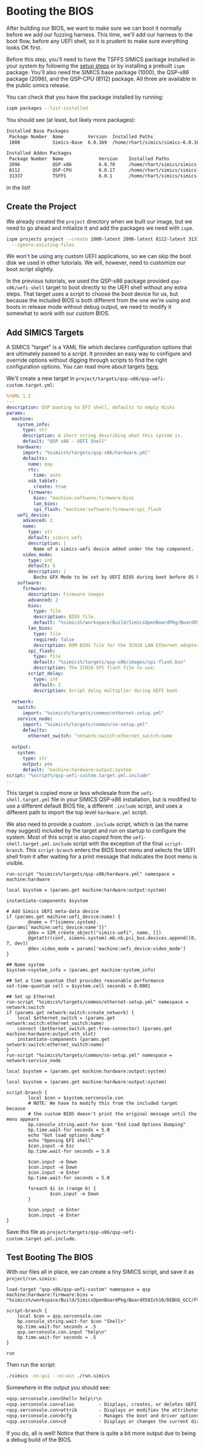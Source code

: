 # Booting the BIOS

After building our BIOS, we want to make sure we can boot it normally before we
add our fuzzing harness. This time, we'll add our harness to the boot flow, before any
UEFI shell, so it is prudent to make sure everything looks OK first.

Before this step, you'll need to have the TSFFS SIMICS package installed in your system
by following the [setup steps](../setup/README.md) or by installing a prebuilt `ispm`
package. You'll also need the SIMICS base package (1000), the QSP-x86 package (2096),
and the QSP-CPU (8112) package. All three are available in the public simics release.

You can check that you have the package installed by running:

```sh
ispm packages --list-installed
```

You should see (at least, but likely more packages):

```txt
Installed Base Packages
 Package Number  Name         Version  Installed Paths
 1000            Simics-Base  6.0.169  /home/rhart/simics/simics-6.0.169

Installed Addon Packages
 Package Number  Name             Version    Installed Paths
 2096            QSP-x86          6.0.70     /home/rhart/simics/simics-qsp-x86-6.0.70
 8112            QSP-CPU          6.0.17     /home/rhart/simics/simics-qsp-cpu-6.0.17
 31337           TSFFS            6.0.1      /home/rhart/simics/simics-tsffs-6.0.1
```

in the list!

## Create the Project

We already created the `project` directory when we built our image, but we need to go
ahead and initialize it and add the packages we need with `ispm`.

```sh
ispm projects project --create 1000-latest 2096-latest 8112-latest 31337-latest \
  --ignore-existing-files
```

We won't be using any custom UEFI applications, so we can skip the boot disk we used in
other tutorials. We will, however, need to customize our boot script slightly.

In the previous tutorials, we used the QSP-x86 package provided `qsp-x86/uefi-shell`
target to boot directly to the UEFI shell without any extra steps. That target uses
a script to choose the boot device for us, but because the included BIOS is both
different from the one we're using and boots in release mode without debug output, we
need to modify it somewhat to work with our custom BIOS.

## Add SIMICS Targets

A SIMICS "target" is a YAML file which declares configuration options that are
ultimately passed to a script. It provides an easy way to configure and override options
without digging through scripts to find the right configuration options. You can read
more about targets
[here](https://intel.github.io/tsffs/simics/simics-user-guide/targets.html).

We'll create a new target in `project/targets/qsp-x86/qsp-uefi-custom.target.yml`:

```yaml
%YAML 1.2
---
description: QSP booting to EFI shell, defaults to empty disks
params:
  machine:
    system_info:
      type: str
      description: A short string describing what this system is.
      default: "QSP x86 - UEFI Shell"
    hardware:
      import: "%simics%/targets/qsp-x86/hardware.yml"
      defaults:
        name: qsp
        rtc:
          time: auto
        usb_tablet:
          create: true
        firmware:
          bios: ^machine:software:firmware:bios
          lan_bios:  
          spi_flash: ^machine:software:firmware:spi_flash
    uefi_device:
      advanced: 2
      name:
        type: str
        default: simics_uefi
        description: |
          Name of a simics-uefi device added under the top component.
      video_mode:
        type: int
        default: 5
        description: |
          Bochs GFX Mode to be set by UEFI BIOS during boot before OS handover.
    software:
      firmware:
        description: Firmware images
        advanced: 2
        bios:
          type: file
          description: BIOS file.
          default: "%simics%/workspace/Build/SimicsOpenBoardPkg/BoardX58Ich10/DEBUG_GCC/FV/BOARDX58ICH10.fd"
        lan_bios:
          type: file
          required: false
          description: ROM BIOS file for the ICH10 LAN Ethernet adaptor
        spi_flash:
          type: file
          default: "%simics%/targets/qsp-x86/images/spi-flash.bin"
          description: The ICH10 SPI flash file to use.
        script_delay:
          type: int
          default: 1
          description: Script delay multiplier during UEFI boot
      
  network: 
    switch:
      import: "%simics%/targets/common/ethernet-setup.yml"
    service_node:
      import: "%simics%/targets/common/sn-setup.yml"
      defaults:
        ethernet_switch: ^network:switch:ethernet_switch:name
    
  output:
    system:
      type: str
      output: yes
      default: ^machine:hardware:output:system
script: "%script%/qsp-uefi-custom.target.yml.include"
...
```

This target is copied more or less wholesale from the `uefi-shell.target.yml` file in
your SIMICS QSP-x86 installation, but is modified to use a different default BIOS file,
a different `.include` script, and uses a different path to import the top level
`hardware.yml` script.

We also need to provide a custom `.include` script, which is (as the name may suggest)
included by the target and run on startup to configure the system. Most of this script
is also copied from the `uefi-shell.target.yml.include` script with the exception of the
final `script-branch`. This `script-branch` enters the BIOS boot menu and selects the
UEFI shell from it after waiting for a print message that indicates the boot menu is
visible.

```simics
run-script "%simics%/targets/qsp-x86/hardware.yml" namespace = machine:hardware

local $system = (params.get machine:hardware:output:system)

instantiate-components $system

# Add Simics UEFI meta-data device
if (params.get machine:uefi_device:name) {
        @name = f"{simenv.system}.{params['machine:uefi_device:name']}"
        @dev = SIM_create_object("simics-uefi", name, [])
        @getattr(conf, simenv.system).mb.nb.pci_bus.devices.append([0, 7, dev])
        @dev.video_mode = params['machine:uefi_device:video_mode']
}

## Name system
$system->system_info = (params.get machine:system_info)

## Set a time quantum that provides reasonable performance
set-time-quantum cell = $system.cell seconds = 0.0001

## Set up Ethernet
run-script "%simics%/targets/common/ethernet-setup.yml" namespace = network:switch
if (params.get network:switch:create_network) {
    local $ethernet_switch = (params.get network:switch:ethernet_switch:name)
    connect ($ethernet_switch.get-free-connector) (params.get machine:hardware:output:eth_slot)
    instantiate-components (params.get network:switch:ethernet_switch:name)
}
run-script "%simics%/targets/common/sn-setup.yml" namespace = network:service_node

local $system = (params.get machine:hardware:output:system)

local $system = (params.get machine:hardware:output:system)

script-branch {
        local $con = $system.serconsole.con
        # NOTE: We have to modify this from the included target because
        # the custom BIOS doesn't print the original message until the menu appears
        bp.console_string.wait-for $con "End Load Options Dumping"
        bp.time.wait-for seconds = 5.0
        echo "Got load options dump"
        echo "Opening EFI shell"
        $con.input -e Esc
        bp.time.wait-for seconds = 5.0

        $con.input -e Down
        $con.input -e Down
        $con.input -e Enter
        bp.time.wait-for seconds = 5.0

        foreach $i in (range 6) {
                $con.input -e Down
        }

        $con.input -e Enter
        $con.input -e Enter
}
```

Save this file as `project/targets/qsp-x86/qsp-uefi-custom.target.yml.include`.

## Test Booting The BIOS

With our files all in place, we can create a tiny SIMICS script, and save it as
`project/run.simics`:

```simics
load-target "qsp-x86/qsp-uefi-custom" namespace = qsp machine:hardware:firmware:bios = "%simics%/workspace/Build/SimicsOpenBoardPkg/BoardX58Ich10/DEBUG_GCC/FV/BOARDX58ICH10.fd"

script-branch {
    local $con = qsp.serconsole.con
    bp.console_string.wait-for $con "Shell>"
    bp.time.wait-for seconds = .5
    qsp.serconsole.con.input "help\n"
    bp.time.wait-for seconds = .5
}

run
```

Then run the script:

```sh
./simics -no-gui --no-win ./run.simics
```

Somewhere in the output you should see:

```txt
<qsp.serconsole.con>Shell> help\r\n
<qsp.serconsole.con>alias         - Displays, creates, or deletes UEFI Shell aliases.\r\n
<qsp.serconsole.con>attrib        - Displays or modifies the attributes of files or directories.\r\n
<qsp.serconsole.con>bcfg          - Manages the boot and driver options that are stored in NVRAM.\r\n
<qsp.serconsole.con>cd            - Displays or changes the current directory.\r\n
```

If you do, all is well! Notice that there is quite a bit more output due to being a
debug build of the BIOS.